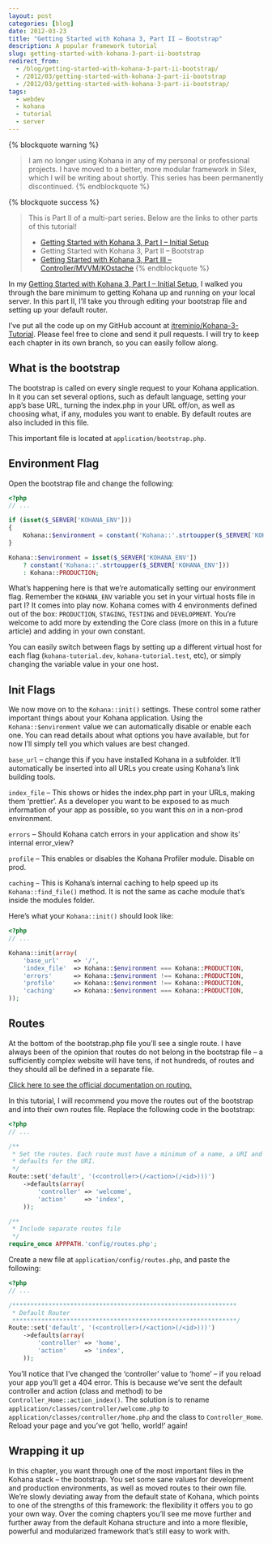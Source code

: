```yaml
---
layout: post
categories: [blog]
date: 2012-03-23
title: "Getting Started with Kohana 3, Part II – Bootstrap"
description: A popular framework tutorial
slug: getting-started-with-kohana-3-part-ii-bootstrap
redirect_from:
  - /blog/getting-started-with-kohana-3-part-ii-bootstrap/
  - /2012/03/getting-started-with-kohana-3-part-ii-bootstrap
  - /2012/03/getting-started-with-kohana-3-part-ii-bootstrap/
tags:
  - webdev
  - kohana
  - tutorial
  - server
---
```


{% blockquote warning %}
> I am no longer using Kohana in any of my personal or professional
> projects. I have moved to a better, more modular framework in Silex, which I will
> be writing about shortly. This series has been permanently discontinued.
{% endblockquote %}

{% blockquote success %}
> This is Part II of a multi-part series. Below are the links to other parts of this tutorial!
> * [Getting Started with Kohana 3, Part I – Initial Setup](2012-03-14-getting-started-with-kohana-3-part-i.md)
> * Getting Started with Kohana 3, Part II – Bootstrap
> * [Getting Started with Kohana 3, Part III – Controller/MVVM/KOstache](2012-04-08-getting-started-with-kohana-3-part-iii-controller-mvvm-kostache.md)
{% endblockquote %}

In my
[Getting Started with Kohana 3, Part I – Initial Setup](2012-03-14-getting-started-with-kohana-3-part-i.md),
I walked you through the bare minimum to getting Kohana up and running on your local
server. In this part II, I’ll take you through editing your bootstrap file and
setting up your default router.

I’ve put all the code up on my GitHub account at
[jtreminio/Kohana-3-Tutorial](https://github.com/jtreminio/Kohana-3-Tutorial). Please
feel free to clone and send it pull requests. I will try to keep each chapter in its
own branch, so you can easily follow along.

## What is the bootstrap

The bootstrap is called on every single request to your Kohana application. In it you
can set several options, such as default language, setting your app’s base URL, turning
the index.php in your URL off/on, as well as choosing what, if any, modules you want
to enable. By default routes are also included in this file.

This important file is located at `application/bootstrap.php`.

## Environment Flag

Open the bootstrap file and change the following:

```php
<?php
// ...

if (isset($_SERVER['KOHANA_ENV']))
{
    Kohana::$environment = constant('Kohana::'.strtoupper($_SERVER['KOHANA_ENV']));
}

Kohana::$environment = isset($_SERVER['KOHANA_ENV'])
    ? constant('Kohana::'.strtoupper($_SERVER['KOHANA_ENV']))
    : Kohana::PRODUCTION;
```

What’s happening here is that we’re automatically setting our environment flag.
Remember the `KOHANA_ENV` variable you set in your virtual hosts file in part I?
It comes into play now. Kohana comes with 4 environments defined out of the box:
`PRODUCTION`, `STAGING`, `TESTING` and `DEVELOPMENT`. You’re welcome to add more
by extending the Core class (more on this in a future article) and adding in
your own constant.

You can easily switch between flags by setting up a different virtual host for
each flag (`kohana-tutorial.dev`, `kohana-tutorial.test`, etc), or simply changing
the variable value in your one host.

## Init Flags

We now move on to the `Kohana::init()` settings. These control some rather
important things about your Kohana application. Using the `Kohana::$environment`
value we can automatically disable or enable each one. You can read details about
what options you have available, but for now I’ll simply tell you which values
are best changed.

`base_url` – change this if you have installed Kohana in a subfolder. It’ll
automatically be inserted into all URLs you create using Kohana’s link building
tools.

`index_file` – This shows or hides the index.php part in your URLs, making them
‘prettier’. As a developer you want to be exposed to as much information of your
app as possible, so you want this *on* in a non-prod environment.

`errors` – Should Kohana catch errors in your application and show its’ internal
error_view?

`profile` – This enables or disables the Kohana Profiler module. Disable on prod.

`caching` – This is Kohana’s internal caching to help speed up its
`Kohana::find_file()` method. It is not the same as cache module that’s inside the
modules folder.

Here’s what your `Kohana::init()` should look like:

```php
<?php
// ...

Kohana::init(array(
    'base_url'    => '/',
    'index_file'  => Kohana::$environment === Kohana::PRODUCTION,
    'errors'      => Kohana::$environment !== Kohana::PRODUCTION,
    'profile'     => Kohana::$environment !== Kohana::PRODUCTION,
    'caching'     => Kohana::$environment === Kohana::PRODUCTION,
));
```

## Routes

At the bottom of the bootstrap.php file you’ll see a single route. I have always
been of the opinion that routes do not belong in the bootstrap file – a sufficiently
complex website will have tens, if not hundreds, of routes and they should all be
defined in a separate file.

[Click here to see the official documentation on routing.](http://kohanaframework.org/3.2/guide/kohana/routing)

In this tutorial, I will recommend you move the routes out of the bootstrap and
into their own routes file. Replace the following code in the bootstrap:

```php
<?php
// ...

/**
 * Set the routes. Each route must have a minimum of a name, a URI and a set of
 * defaults for the URI.
 */
Route::set('default', '(<controller>(/<action>(/<id>)))')
    ->defaults(array(
        'controller' => 'welcome',
        'action'     => 'index',
    ));

/**
 * Include separate routes file
 */
require_once APPPATH.'config/routes.php';
```

Create a new file at `application/config/routes.php`, and paste the following:

```php
<?php
// ...

/**************************************************************
 * Default Router
 **************************************************************/
Route::set('default', '(<controller>(/<action>(/<id>)))')
    ->defaults(array(
        'controller' => 'home',
        'action'     => 'index',
    ));
```

You’ll notice that I’ve changed the ‘controller’ value to ‘home’ – if you reload
your app you’ll get a 404 error. This is because we’ve sent the default controller
and action (class and method) to be `Controller_Home::action_index()`. The solution
is to rename `application/classes/controller/welcome.php` to
`application/classes/controller/home.php` and the class to `Controller_Home`. Reload
your page and you’ve got ‘hello, world!’ again!

## Wrapping it up

In this chapter, you want through one of the most important files in the Kohana
stack – the bootstrap. You set some sane values for development and production
environments, as well as moved routes to their own file. We’re slowly deviating away
from the default state of Kohana, which points to one of the strengths of this
framework: the flexibility it offers you to go your own way. Over the coming
chapters you’ll see me move further and further away from the default Kohana
structure and into a more flexible, powerful and modularized framework that’s
still easy to work with.
